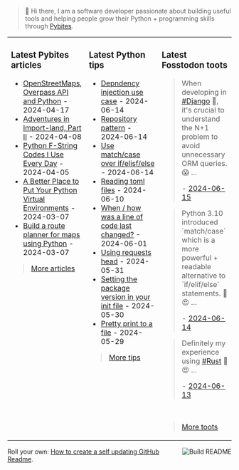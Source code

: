 > 👋 Hi there, I am a software developer passionate about building useful tools and helping people grow their Python + programming skills through <a href="https://pybit.es" target="_blank">Pybites</a>.

<table><tr><td valign="top" width="33%">

### Latest Pybites articles

<ul>

  <li><a href="https://pybit.es/articles/openstreetmaps-overpass-api-and-python/" target="_blank">OpenStreetMaps, Overpass API and Python</a> - 2024-04-17</li>

  <li><a href="https://pybit.es/articles/adventures-in-import-land-part-ii/" target="_blank">Adventures in Import-land, Part II</a> - 2024-04-08</li>

  <li><a href="https://pybit.es/articles/python-f-string-codes-i-use-every-day/" target="_blank">Python F-String Codes I Use Every Day</a> - 2024-04-05</li>

  <li><a href="https://pybit.es/articles/a-better-place-to-put-your-python-virtual-environments/" target="_blank">A Better Place to Put Your Python Virtual Environments</a> - 2024-03-07</li>

  <li><a href="https://pybit.es/articles/build-a-route-planner-for-maps-using-python/" target="_blank">Build a route planner for maps using Python</a> - 2024-03-07</li>

</ul>

> <a href="https://pybit.es/articles/" target="_blank">More articles</a>


</td><td valign="top" width="34%">

### Latest Python tips

<ul>

  <li><a href="https://github.com/bbelderbos/bobcodesit/blob/main/notes/20240614172758.md" target="_blank">Depndency injection use case</a> - 2024-06-14</li>

  <li><a href="https://github.com/bbelderbos/bobcodesit/blob/main/notes/20240614165322.md" target="_blank">Repository pattern</a> - 2024-06-14</li>

  <li><a href="https://github.com/bbelderbos/bobcodesit/blob/main/notes/20240614124008.md" target="_blank">Use match/case over if/elisf/else</a> - 2024-06-14</li>

  <li><a href="https://github.com/bbelderbos/bobcodesit/blob/main/notes/20240610105621.md" target="_blank">Reading toml files</a> - 2024-06-10</li>

  <li><a href="https://github.com/bbelderbos/bobcodesit/blob/main/notes/20240601101301.md" target="_blank">When / how was a line of code last changed?</a> - 2024-06-01</li>

  <li><a href="https://github.com/bbelderbos/bobcodesit/blob/main/notes/20240531100650.md" target="_blank">Using requests head</a> - 2024-05-31</li>

  <li><a href="https://github.com/bbelderbos/bobcodesit/blob/main/notes/20240530111719.md" target="_blank">Setting the package version in your init file</a> - 2024-05-30</li>

  <li><a href="https://github.com/bbelderbos/bobcodesit/blob/main/notes/20240529114443.md" target="_blank">Pretty print to a file</a> - 2024-05-29</li>

</ul>

> <a href="https://github.com/bbelderbos/bobcodesit" target="_blank">More tips</a>


</td><td valign="top" width="33%">

### Latest Fosstodon toots


  <blockquote>
  <p>When developing in <a class="mention hashtag" href="https://fosstodon.org/tags/Django" rel="tag">#<span>Django</span></a> 🐍, it's crucial to understand the N+1 problem to avoid unnecessary ORM queries. 😱 ...</p>
  - <a href="https://fosstodon.org/@bbelderbos/112621466939779574" target="_blank">2024-06-15</a>
  </blockquote>

  <blockquote>
  <p>Python 3.10 introduced `match/case` which is a more powerful + readable alternative to `if/elif/else` statements. 🐍 😍 ...</p>
  - <a href="https://fosstodon.org/@bbelderbos/112614571148934663" target="_blank">2024-06-14</a>
  </blockquote>

  <blockquote>
  <p>Definitely my experience using <a class="mention hashtag" href="https://fosstodon.org/tags/Rust" rel="tag">#<span>Rust</span></a> 🦀 😍 ...</p>
  - <a href="https://fosstodon.org/@bbelderbos/112608370597323548" target="_blank">2024-06-13</a>
  </blockquote>


<br>

> <a href="https://fosstodon.org/@bbelderbos" target="_blank">More toots</a>


</td></tr></table>

<a href="https://github.com/bbelderbos/bbelderbos/actions" target="_blank"><img src="https://github.com/bbelderbos/bbelderbos/workflows/Daily%20Update/badge.svg" align="right" alt="Build README"></a>Roll your own: <a href="https://pybit.es/articles/how-to-create-a-self-updating-github-readme/" target="_blank">How to create a self updating GitHub Readme</a>.